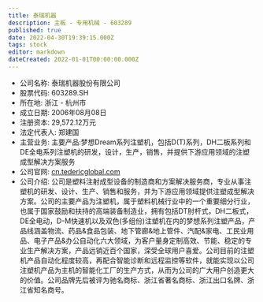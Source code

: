 ```yaml
---
title: 泰瑞机器
description: 主板 - 专用机械 - 603289
published: true
date: 2022-04-30T19:39:15.000Z
tags: stock
editor: markdown
dateCreated: 2022-01-01T00:00:00.000Z
---
```


- 公司名称: 泰瑞机器股份有限公司
- 股票代码: 603289.SH
- 所在地: 浙江 - 杭州市
- 成立日期: 2006年08月08日
- 注册资本: 29,572.12万元
- 法定代表人: 郑建国
- 主营业务: 主要产品:梦想Dream系列注塑机，包括D(T)系列，DH二板系列和DE全电系列注塑机的研发，设计，生产，销售，并提供下游应用领域的注塑成型解决方案服务
- 公司官网: [cn.tedericglobal.com](cn.tedericglobal.com)
- 公司介绍: 公司是塑料注射成型设备的制造商和方案解决服务商，专业从事注塑机的研发、设计、生产、销售和服务，并为下游应用领域提供注塑成型解决方案。公司的主要产品为注塑机，属于塑料机械行业中的一个重要细分行业，也属于国家鼓励和扶持的高端装备制造业，拥有包括DT肘杆式，DH二板式，DE全电动，D-M快速机以及双色(多组份)注塑机在内的梦想系列注塑产品，产品线涵盖物流、药品&食品包装、地下管廊&地上管件、汽配&家电、工民业用品、电子产品&办公自动化六大领域，为客户量身定制高效、节能、稳定的专业生产解决方案，产品远销近百个国家，深受全球用户喜爱。公司目前的注塑机产品自动化程度较高，再配合智能诊断和远程监控等软件，就能实现以公司注塑机产品为主机的智能化工厂的生产方式，从而为公司的广大用户创造更大的价值。公司品牌先后被评为驰名商标、浙江省著名商标、浙江出口名牌、浙江省知名商号。


